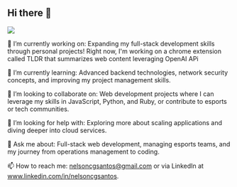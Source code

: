 ## Hi there 👋

![](https://komarev.com/ghpvc/?username=nelsoncgsantos&style=for-the-badge&color=red)

🔭 I’m currently working on: Expanding my full-stack development skills through personal projects! Right now, I'm working on a chrome extension called TLDR that summarizes web content leveraging OpenAI APi

🌱 I’m currently learning: Advanced backend technologies, network security concepts, and improving my project management skills.

👯 I’m looking to collaborate on: Web development projects where I can leverage my skills in JavaScript, Python, and Ruby, or contribute to esports or tech communities.

🤔 I’m looking for help with: Exploring more about scaling applications and diving deeper into cloud services.

💬 Ask me about: Full-stack web development, managing esports teams, and my journey from operations management to coding.

📫 How to reach me: nelsoncgsantos@gmail.com or via LinkedIn at www.linkedin.com/in/nelsoncgsantos.

